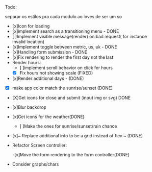 Todo:

separar os estilos pra cada modulo ao inves de ser um so

- [x]Icon for loading
- [x]implement search as a transitioning menu - DONE
- [ ]Implement visible message(render) on bad request( for instance invalid location)
- [x]Implement toggle between metric, us, uk - DONE
- [x]Handling form submission - DONE
- [x]Fix rendering to render the first day not the last
- Render hours:
  - [ ]implement scroll behavior on click for hours
  - [x] Fix hours not showing scale (FIXED)
- [x]Render additional days - (DONE)
- [x] make app color match the sunrise/sunset (DONE)
- [X]Get icons for close and submit (input img or svg) DONE
- [x]Blur backdrop
- [x]Get icons for the weather(DONE)
  - [ ]Make the ones for sunrise/sunset/rain chance
- [x]~ Replace additional info to be a grid instead of flex ~ (DONE)
- Refactor Screen controller:

  -[x]Move the form rendering to the form controller(DONE)

- Consider graphs/chars
